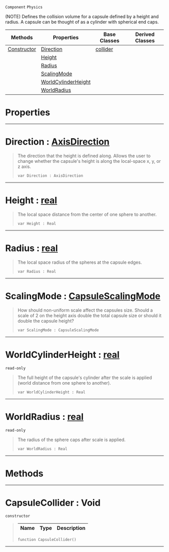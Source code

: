  `Component` `Physics`



(NOTE) Defines the collision volume for a capsule defined by a height and radius. A capsule can be thought of as a cylinder with spherical end caps.

|Methods|Properties|Base Classes|Derived Classes|
|---|---|---|---|
|[ Constructor](https://github.com/dragonCASTjosh/PlasmaDocs/blob/master/code_reference/class_reference/capsulecollider.markdown#capsulecollider-void)|[ Direction](https://github.com/dragonCASTjosh/PlasmaDocs/blob/master/code_reference/class_reference/capsulecollider.markdown#direction-plasma-engine-do)|[collider](https://github.com/dragonCASTjosh/PlasmaDocs/blob/master/code_reference/class_reference/collider.markdown)| |
| |[ Height](https://github.com/dragonCASTjosh/PlasmaDocs/blob/master/code_reference/class_reference/capsulecollider.markdown#height-plasma-engine-docum)| | |
| |[ Radius](https://github.com/dragonCASTjosh/PlasmaDocs/blob/master/code_reference/class_reference/capsulecollider.markdown#radius-plasma-engine-docum)| | |
| |[ ScalingMode](https://github.com/dragonCASTjosh/PlasmaDocs/blob/master/code_reference/class_reference/capsulecollider.markdown#scalingmode-plasma-engine)| | |
| |[ WorldCylinderHeight](https://github.com/dragonCASTjosh/PlasmaDocs/blob/master/code_reference/class_reference/capsulecollider.markdown#worldcylinderheight-plasma)| | |
| |[ WorldRadius](https://github.com/dragonCASTjosh/PlasmaDocs/blob/master/code_reference/class_reference/capsulecollider.markdown#worldradius-plasma-engine)| | |


 #  Properties


---  
 #  Direction : [AxisDirection](https://github.com/dragonCASTjosh/PlasmaDocs/blob/master/code_reference/enum_reference.markdown#axisdirection)

> The direction that the height is defined along. Allows the user to change whether the capsule's height is along the local-space x, y, or z axis.
> ``` lang=cpp, name=Lightning
> var Direction : AxisDirection


---  
 #  Height : [real](https://github.com/dragonCASTjosh/PlasmaDocs/blob/master/code_reference/lightning_base_types/real.markdown)

> The local space distance from the center of one sphere to another.
> ``` lang=cpp, name=Lightning
> var Height : Real


---  
 #  Radius : [real](https://github.com/dragonCASTjosh/PlasmaDocs/blob/master/code_reference/lightning_base_types/real.markdown)

> The local space radius of the spheres at the capsule edges.
> ``` lang=cpp, name=Lightning
> var Radius : Real


---  
 #  ScalingMode : [CapsuleScalingMode](https://github.com/dragonCASTjosh/PlasmaDocs/blob/master/code_reference/enum_reference.markdown#capsulescalingmode)

> How should non-uniform scale affect the capsules size. Should a scale of 2 on the height axis double the total capsule size or should it double the capsule height?
> ``` lang=cpp, name=Lightning
> var ScalingMode : CapsuleScalingMode


---  
 #  WorldCylinderHeight : [real](https://github.com/dragonCASTjosh/PlasmaDocs/blob/master/code_reference/lightning_base_types/real.markdown)

 `read-only`

> The full height of the capsule's cylinder after the scale is applied (world distance from one sphere to another).
> ``` lang=cpp, name=Lightning
> var WorldCylinderHeight : Real


---  
 #  WorldRadius : [real](https://github.com/dragonCASTjosh/PlasmaDocs/blob/master/code_reference/lightning_base_types/real.markdown)

 `read-only`

> The radius of the sphere caps after scale is applied.
> ``` lang=cpp, name=Lightning
> var WorldRadius : Real


---  
 #  Methods


---  
 #  CapsuleCollider : Void

 `constructor`

> 
> |Name|Type|Description|
> |---|---|---|
> ``` lang=cpp, name=Lightning
> function CapsuleCollider()
> ``` 


---  
 

 